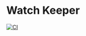 # Watch Keeper

[![CI](https://github.com/djbender/watch_keeper/actions/workflows/ci.yml/badge.svg)](https://github.com/djbender/watch_keeper/actions/workflows/ci.yml)


